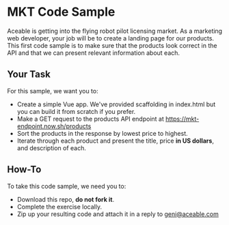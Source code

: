# MKT Code Sample

Aceable is getting into the flying robot pilot licensing market. As a marketing web developer, your job will be to create a landing page for our products. This first code sample is to make sure that the products look correct in the API and that we can present relevant information about each.

## Your Task

For this sample, we want you to:

*   Create a simple Vue app. We've provided scaffolding in index.html but you can build it from scratch if you prefer.
*   Make a GET request to the products API endpoint at https://mkt-endpoint.now.sh/products
*   Sort the products in the response by lowest price to highest.
*   Iterate through each product and present the title, price **in US dollars**, and description of each.

## How-To

To take this code sample, we need you to:

*   Download this repo, **do not fork it**.
*   Complete the exercise locally.
*   Zip up your resulting code and attach it in a reply to geni@aceable.com
